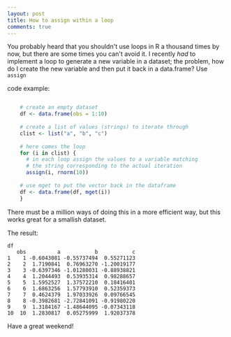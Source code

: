 ```yaml
---
layout: post
title: How to assign within a loop
comments: true
---
```


You probably heard that you shouldn't use loops in R a thousand times by now, but there are some times you can't avoid it. I recently *had* to implement a loop to generate a new variable in a dataset; the problem, how do I create the new variable and then put it back in a data.frame? Use `assign`

code example:

``` r

    # create an empty dataset
    df <- data.frame(obs = 1:10)
    
    # create a list of values (strings) to iterate through
    clist <- list("a", "b", "c")
    
    # here comes the loop
    for (i in clist) {
      # in each loop assign the values to a variable matching
      # the string corresponding to the actual iteration
      assign(i, rnorm(10))
    
    # use mget to put the vector back in the dataframe
    df <- data.frame(df, mget(i))
    }

```

There must be a million ways of doing this in a more efficient way, but this works great for a smallish dataset.

The result:

    df
       obs          a           b           c
    1    1 -0.6043081 -0.55737494  0.55271123
    2    2  1.7190841  0.76963270 -1.20019177
    3    3 -0.6397346 -1.01280031 -0.88938821
    4    4  1.2044493  0.53935314  0.98288657
    5    5  1.5952527  1.37572210  0.18416401
    6    6  1.6863256  1.57793910  0.52359373
    7    7  0.4624379  1.97033926  0.09766545
    8    8 -0.3982681 -2.72841091 -0.91980220
    9    9  1.3184167 -1.48644095 -0.07343118
    10  10  1.2830817  0.05275999  1.92037378


Have a great weekend!